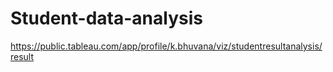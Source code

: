 # Student-data-analysis

https://public.tableau.com/app/profile/k.bhuvana/viz/studentresultanalysis/result
